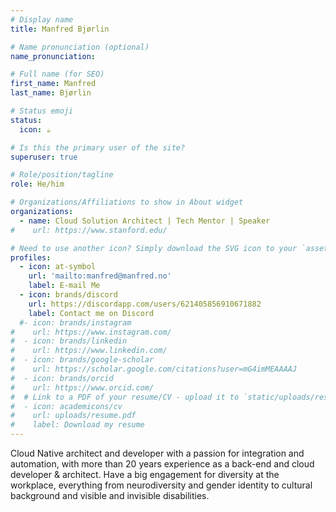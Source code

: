 ```yaml
---
# Display name
title: Manfred Bjørlin

# Name pronunciation (optional)
name_pronunciation: 

# Full name (for SEO)
first_name: Manfred
last_name: Bjørlin

# Status emoji
status:
  icon: ☕️

# Is this the primary user of the site?
superuser: true

# Role/position/tagline
role: He/him

# Organizations/Affiliations to show in About widget
organizations:
  - name: Cloud Solution Architect | Tech Mentor | Speaker
#    url: https://www.stanford.edu/

# Need to use another icon? Simply download the SVG icon to your `assets/media/icons/` folder.
profiles:
  - icon: at-symbol
    url: 'mailto:manfred@manfred.no'
    label: E-mail Me
  - icon: brands/discord
    url: https://discordapp.com/users/621405856910671882
    label: Contact me on Discord
  #- icon: brands/instagram
#    url: https://www.instagram.com/
#  - icon: brands/linkedin
#    url: https://www.linkedin.com/
#  - icon: brands/google-scholar
#    url: https://scholar.google.com/citations?user=mG4imMEAAAAJ
#  - icon: brands/orcid
#    url: https://www.orcid.com/
#  # Link to a PDF of your resume/CV - upload it to `static/uploads/resume.pdf`
#  - icon: academicons/cv
#    url: uploads/resume.pdf
#    label: Download my resume
---
```


Cloud Native architect and developer with a passion for integration and automation, with more than 20 years experience as a back-end and cloud developer & architect. Have a big engagement for diversity at the workplace, everything from neurodiversity and gender identity to cultural background and visible and invisible disabilities.
